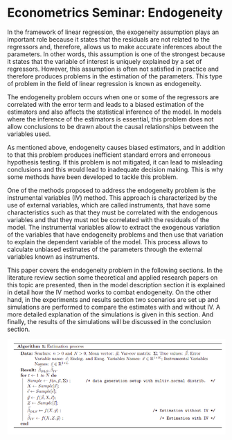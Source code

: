 # Econometrics Seminar: Endogeneity

In the framework of linear regression, the exogeneity assumption plays an important role because it states that the residuals are not related to the regressors and, therefore, allows us to make accurate inferences about the parameters. In other words, this assumption is one of the strongest because it states that the variable of interest is uniquely explained by a set of regressors. However, this assumption is often not satisfied in practice and therefore produces problems in the estimation of the parameters. This type of problem in the field of linear regression is known as endogeneity.


The endogeneity problem occurs when one or some of the regressors are correlated with the error term and leads to a biased estimation of the estimators and also affects the statistical inference of the model. In models where the inference of the estimators is essential, this problem does not allow conclusions to be drawn about the causal relationships between the variables used.


As mentioned above, endogeneity causes biased estimators, and in addition to that this problem produces inefficient standard errors and erroneous hypothesis testing. If this problem is not mitigated, it can lead to misleading conclusions and this would lead to inadequate decision making. This is why some methods have been developed to tackle this problem.


One of the methods proposed to address the endogeneity problem is the instrumental variables (IV) method. This approach is characterized by the use of external variables, which are called instruments, that have some characteristics such as that they must be correlated with the endogenous variables and that they must not be correlated with the residuals of the model. The instrumental variables allow to extract the exogenous variation of the variables that have endogeneity problems and then use that variation to explain the dependent variable of the model. This process allows to calculate unbiased estimates of the parameters through the external variables known as instruments.


This paper covers the endogeneity problem in the following sections. In the literature review section some theoretical and applied research papers on this topic are presented, then in the model description section it is explained in detail how the IV method works to combat endogeneity. On the other hand, in the experiments and results section two scenarios are set up and simulations are performed to compare the estimates with and without IV. A more detailed explanation of the simulations is given in this section. And finally, the results of the simulations will be discussed in the conclusion section.

![simulations_alg](pics/alg_structure.png)